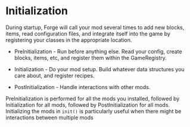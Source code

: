 # Initialization
During startup, Forge will call your mod several times to add new blocks, items, read configuration files, and integrate itself into the game by registering your classes in the appropriate location.

- PreInitialization - Run before anything else. Read your config, create blocks, items, etc, and register them within the GameRegistry.

- Initialization - Do your mod setup. Build whatever data structures you care about, and register recipes.

- PostInitialization - Handle interactions with other mods.

PreInitialization is performed for all the mods you installed, followed by Initialization for all mods, followed by PostInitialization for all mods. Initializing the mods in `init()` is particularly useful when there might be interactions between multiple mods
